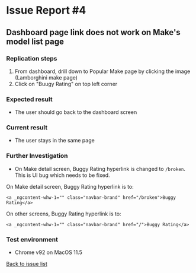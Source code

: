 # Issue Report #4

## Dashboard page link does not work on Make's model list page

### Replication steps
1. From dashboard, drill down to Popular Make page by clicking the image (Lamborghini make page)
2. Click on "Buugy Rating" on top left corner

### Expected result
* The user should go back to the dashboard screen

### Current result
* The user stays in the same page

### Further Investigation
* On Make detail screen, Buggy Rating hyperlink is changed to `/broken`. This is UI bug which needs to be fixed.

On Make detail screen, Buggy Rating hyperlink is to:
```
<a _ngcontent-whw-1="" class="navbar-brand" href="/broken">Buggy Rating</a>
```

On other screens, Buggy Rating hyperlink is to:
```
<a _ngcontent-whw-1="" class="navbar-brand" href="/">Buggy Rating</a>
```


### Test environment
* Chrome v92 on MacOS 11.5

[Back to issue list](./IssueList.md)